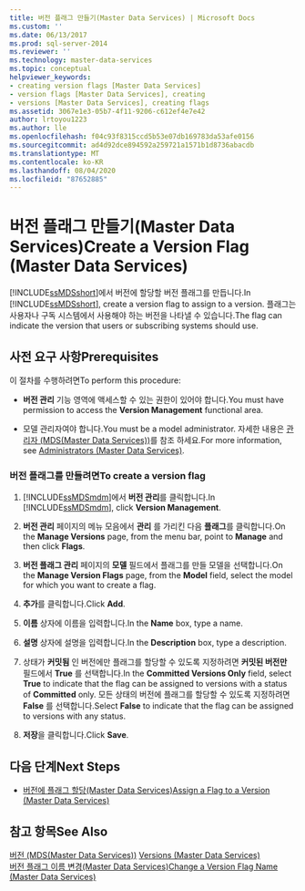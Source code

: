 ```yaml
---
title: 버전 플래그 만들기(Master Data Services) | Microsoft Docs
ms.custom: ''
ms.date: 06/13/2017
ms.prod: sql-server-2014
ms.reviewer: ''
ms.technology: master-data-services
ms.topic: conceptual
helpviewer_keywords:
- creating version flags [Master Data Services]
- version flags [Master Data Services], creating
- versions [Master Data Services], creating flags
ms.assetid: 3067e1e3-05b7-4f11-9206-c612ef4e7e42
author: lrtoyou1223
ms.author: lle
ms.openlocfilehash: f04c93f8315ccd5b53e07db169783da53afe0156
ms.sourcegitcommit: ad4d92dce894592a259721a1571b1d8736abacdb
ms.translationtype: MT
ms.contentlocale: ko-KR
ms.lasthandoff: 08/04/2020
ms.locfileid: "87652885"
---
```

# <a name="create-a-version-flag-master-data-services"></a><span data-ttu-id="afd97-102">버전 플래그 만들기(Master Data Services)</span><span class="sxs-lookup"><span data-stu-id="afd97-102">Create a Version Flag (Master Data Services)</span></span>
  <span data-ttu-id="afd97-103">[!INCLUDE[ssMDSshort](../includes/ssmdsshort-md.md)]에서 버전에 할당할 버전 플래그를 만듭니다.</span><span class="sxs-lookup"><span data-stu-id="afd97-103">In [!INCLUDE[ssMDSshort](../includes/ssmdsshort-md.md)], create a version flag to assign to a version.</span></span> <span data-ttu-id="afd97-104">플래그는 사용자나 구독 시스템에서 사용해야 하는 버전을 나타낼 수 있습니다.</span><span class="sxs-lookup"><span data-stu-id="afd97-104">The flag can indicate the version that users or subscribing systems should use.</span></span>  
  
## <a name="prerequisites"></a><span data-ttu-id="afd97-105">사전 요구 사항</span><span class="sxs-lookup"><span data-stu-id="afd97-105">Prerequisites</span></span>  
 <span data-ttu-id="afd97-106">이 절차를 수행하려면</span><span class="sxs-lookup"><span data-stu-id="afd97-106">To perform this procedure:</span></span>  
  
-   <span data-ttu-id="afd97-107">**버전 관리** 기능 영역에 액세스할 수 있는 권한이 있어야 합니다.</span><span class="sxs-lookup"><span data-stu-id="afd97-107">You must have permission to access the **Version Management** functional area.</span></span>  
  
-   <span data-ttu-id="afd97-108">모델 관리자여야 합니다.</span><span class="sxs-lookup"><span data-stu-id="afd97-108">You must be a model administrator.</span></span> <span data-ttu-id="afd97-109">자세한 내용은 [관리자 &#40;MDS(Master Data Services)&#41;](administrators-master-data-services.md)를 참조 하세요.</span><span class="sxs-lookup"><span data-stu-id="afd97-109">For more information, see [Administrators &#40;Master Data Services&#41;](administrators-master-data-services.md).</span></span>  
  
### <a name="to-create-a-version-flag"></a><span data-ttu-id="afd97-110">버전 플래그를 만들려면</span><span class="sxs-lookup"><span data-stu-id="afd97-110">To create a version flag</span></span>  
  
1.  <span data-ttu-id="afd97-111">[!INCLUDE[ssMDSmdm](../includes/ssmdsmdm-md.md)]에서 **버전 관리**를 클릭합니다.</span><span class="sxs-lookup"><span data-stu-id="afd97-111">In [!INCLUDE[ssMDSmdm](../includes/ssmdsmdm-md.md)], click **Version Management**.</span></span>  
  
2.  <span data-ttu-id="afd97-112">**버전 관리** 페이지의 메뉴 모음에서 **관리** 를 가리킨 다음 **플래그**를 클릭합니다.</span><span class="sxs-lookup"><span data-stu-id="afd97-112">On the **Manage Versions** page, from the menu bar, point to **Manage** and then click **Flags**.</span></span>  
  
3.  <span data-ttu-id="afd97-113">**버전 플래그 관리** 페이지의 **모델** 필드에서 플래그를 만들 모델을 선택합니다.</span><span class="sxs-lookup"><span data-stu-id="afd97-113">On the **Manage Version Flags** page, from the **Model** field, select the model for which you want to create a flag.</span></span>  
  
4.  <span data-ttu-id="afd97-114">**추가**를 클릭합니다.</span><span class="sxs-lookup"><span data-stu-id="afd97-114">Click **Add**.</span></span>  
  
5.  <span data-ttu-id="afd97-115">**이름** 상자에 이름을 입력합니다.</span><span class="sxs-lookup"><span data-stu-id="afd97-115">In the **Name** box, type a name.</span></span>  
  
6.  <span data-ttu-id="afd97-116">**설명** 상자에 설명을 입력합니다.</span><span class="sxs-lookup"><span data-stu-id="afd97-116">In the **Description** box, type a description.</span></span>  
  
7.  <span data-ttu-id="afd97-117">상태가 **커밋됨** 인 버전에만 플래그를 할당할 수 있도록 지정하려면 **커밋된 버전만** 필드에서 **True** 를 선택합니다.</span><span class="sxs-lookup"><span data-stu-id="afd97-117">In the **Committed Versions Only** field, select **True** to indicate that the flag can be assigned to versions with a status of **Committed** only.</span></span> <span data-ttu-id="afd97-118">모든 상태의 버전에 플래그를 할당할 수 있도록 지정하려면 **False** 를 선택합니다.</span><span class="sxs-lookup"><span data-stu-id="afd97-118">Select **False** to indicate that the flag can be assigned to versions with any status.</span></span>  
  
8.  <span data-ttu-id="afd97-119">**저장**을 클릭합니다.</span><span class="sxs-lookup"><span data-stu-id="afd97-119">Click **Save**.</span></span>  
  
## <a name="next-steps"></a><span data-ttu-id="afd97-120">다음 단계</span><span class="sxs-lookup"><span data-stu-id="afd97-120">Next Steps</span></span>  
  
-   [<span data-ttu-id="afd97-121">버전에 플래그 할당&#40;Master Data Services&#41;</span><span class="sxs-lookup"><span data-stu-id="afd97-121">Assign a Flag to a Version &#40;Master Data Services&#41;</span></span>](../../2014/master-data-services/assign-a-flag-to-a-version-master-data-services.md)  
  
## <a name="see-also"></a><span data-ttu-id="afd97-122">참고 항목</span><span class="sxs-lookup"><span data-stu-id="afd97-122">See Also</span></span>  
 <span data-ttu-id="afd97-123">[버전 &#40;MDS(Master Data Services)&#41;](../../2014/master-data-services/versions-master-data-services.md) </span><span class="sxs-lookup"><span data-stu-id="afd97-123">[Versions &#40;Master Data Services&#41;](../../2014/master-data-services/versions-master-data-services.md) </span></span>  
 [<span data-ttu-id="afd97-124">버전 플래그 이름 변경&#40;Master Data Services&#41;</span><span class="sxs-lookup"><span data-stu-id="afd97-124">Change a Version Flag Name &#40;Master Data Services&#41;</span></span>](../../2014/master-data-services/change-a-version-flag-name-master-data-services.md)  
  
  
